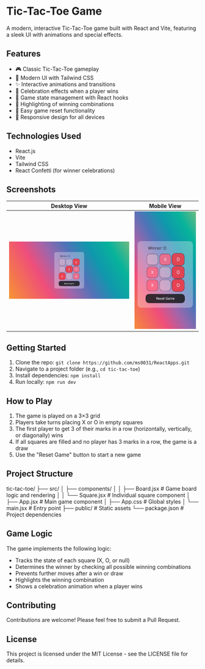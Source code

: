 # Tic-Tac-Toe Game

A modern, interactive Tic-Tac-Toe game built with React and Vite, featuring a sleek UI with animations and special effects.

## Features

- 🎮 Classic Tic-Tac-Toe gameplay
- 🎨 Modern UI with Tailwind CSS
- ✨ Interactive animations and transitions
- 🎉 Celebration effects when a player wins
- 🔄 Game state management with React hooks
- 🎯 Highlighting of winning combinations
- 🔄 Easy game reset functionality
- 📱 Responsive design for all devices

## Technologies Used

- React.js
- Vite
- Tailwind CSS
- React Confetti (for winner celebrations)


## Screenshots
| Desktop View | Mobile View |
|--------------|-------------|
| ![Desktop](./public/screenshot-desktop.png) | ![Mobile](./public/screenshot-mobile.jpg) |


## Getting Started
1. Clone the repo: `git clone https://github.com/ms0031/ReactApps.git`
2. Navigate to a project folder (e.g., `cd tic-tac-toe`)
3. Install dependencies: `npm install`
4. Run locally: `npm run dev`

## How to Play
1. The game is played on a 3×3 grid
2. Players take turns placing X or O in empty squares
3. The first player to get 3 of their marks in a row (horizontally, vertically, or diagonally) wins
4. If all squares are filled and no player has 3 marks in a row, the game is a draw
5. Use the "Reset Game" button to start a new game

## Project Structure

tic-tac-toe/
├── src/
│   ├── components/
│   │   ├── Board.jsx       # Game board logic and rendering
│   │   └── Square.jsx      # Individual square component
│   ├── App.jsx             # Main game component
│   ├── App.css             # Global styles
│   └── main.jsx            # Entry point
├── public/                 # Static assets
└── package.json            # Project dependencies


## Game Logic
The game implements the following logic:

- Tracks the state of each square (X, O, or null)
- Determines the winner by checking all possible winning combinations
- Prevents further moves after a win or draw
- Highlights the winning combination
- Shows a celebration animation when a player wins

## Contributing
Contributions are welcome! Please feel free to submit a Pull Request.

## License
This project is licensed under the MIT License - see the LICENSE file for details.